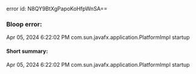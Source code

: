 error id: N8QY9BtXgPapoKoHfpWnSA==
### Bloop error:

Apr 05, 2024 6:22:02 PM com.sun.javafx.application.PlatformImpl startup
#### Short summary: 

Apr 05, 2024 6:22:02 PM com.sun.javafx.application.PlatformImpl startup